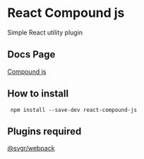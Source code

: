 # React Compound js
Simple React utility plugin

## Docs Page
[Compound js](https://jppradhan.github.io/react-compound-js/)

## How to install
``` npm install --save-dev react-compound-js```

## Plugins required
[@svgr/webpack](https://www.npmjs.com/package/@svgr/webpack)
